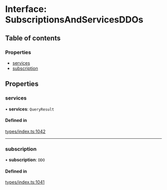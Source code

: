 # Interface: SubscriptionsAndServicesDDOs

## Table of contents

### Properties

- [services](SubscriptionsAndServicesDDOs.md#services)
- [subscription](SubscriptionsAndServicesDDOs.md#subscription)

## Properties

### services

• **services**: `QueryResult`

#### Defined in

[types/index.ts:1042](https://github.com/nevermined-io/react-components/blob/e241593/catalog/src/types/index.ts#L1042)

___

### subscription

• **subscription**: `DDO`

#### Defined in

[types/index.ts:1041](https://github.com/nevermined-io/react-components/blob/e241593/catalog/src/types/index.ts#L1041)
